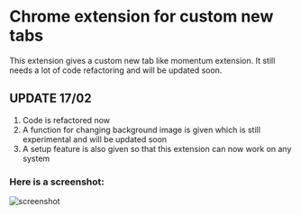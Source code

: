 # Chrome extension for custom new tabs

This extension gives a custom new tab like momentum extension.
It still needs a lot of code refactoring and will be updated soon.

## UPDATE 17/02

1. Code is refactored now
2. A function for changing background image is given which is still experimental and will be updated soon
3. A setup feature is also given so that this extension can now work on any system

### Here is a screenshot:
![screenshot](https://user-images.githubusercontent.com/45818886/52916866-a1473a00-330a-11e9-8b06-b222b2979325.png "Screenshot")
